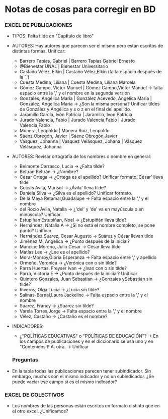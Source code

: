 # Notas de cosas para corregir en BD

### EXCEL DE PUBLICACIONES

- TIPOS: Falta tilde en "Cap**í**tulo de libro"
- AUTORES: Hay autores que parecen ser el mismo pero están escritos de distintas formas. Unificar:

  - Barrero Tapias, Gabriel | Barrero Tapias Gabriel Ernesto
  - @Bienestar UNAL | Bienestar Universitario
  - Castaño Vélez, Elkin | Castaño Vélez,Elkin (falta espacio después de la ',')
  - Cuesta Medina, Liliana | Cuesta Medina, Liliana Marcela
  - Gómez Campo, Victor Manuel | Gómez Campo,Victor Manuel -> falta espacio entre la ',' y el nombre en la segunda versión
  - Gonzales, Angélica María | González Acevedo, Angélica María | González, Angelica María -> ¿Son la misma persona? Unificar tildes de González y Angélica y s o z en el final del apellido.
  - Jaramillo García, Ivón Patricia | Jaramillo, Ivon Patricia
  - Jurado Valencia, Fabio | Jurado Valencia,Fabio | Jurado Valencia,Fabio
  - Múnera, Leopoldo | Múnera Ruíz, Leopoldo
  - Sáenz Obregón, Javier | Sáenz Obregón,Javier
  - Vásquez, Johanna | Vásquez Velásquez, Johana | Vásquez Velásquez, Johanna

- AUTORES: Revisar ortografía de los nombres o nombre en general:

  - Belmonte Carrasco, Lucia -> ¿Falta tilde?
  - Beltran Beltrán -> ¿Nombre?
  - Cesar Ortega -> ¿Ortega es el apellido? Unificar formato.'César' lleva tilde
  - Cuicas Avila, Marisol -> ¿Ávila' lleva tilde?
  - Daniela Silva -> ¿Silva es el apellido? Unificar formato.
  - De la Maya Retamar,Guadalupe -> Falta espacio entre la ',' y el nombre
  - del Rocío Ávila, Natalia -> ¿'del' y 'de' va en mayúscula o en minúscula? Unificar.
  - Estupiñan Estupiñan, Noel -> ¿Estupiñán lleva tilde?
  - Hernández, Natalia A -> ¿Si no está el nombre completo, se pone punto? Unificar
  - Hernández Suarez, Cesar Augusto -> Suárez y César llevan tilde
  - Jiménez M, Angelica -> ¿Punto después de la inicial?
  - Mancipe Moreno, Julio Cesar -> César lleva tilde
  - Matías Lee -> ¿Lee es el apellido?
  - Mora-Monroy,Gloria Esperanza -> Falta espacio entre ',' y apellido
  - Ormeño, Veronica -> ¿Verónica con o sin tilde?
  - Parra Huertas, Freyser Ivan -> ¿Ivan con o sin tilde?
  - Parra, Victoria E -> ¿Punto después de la inicial? Unificar
  - Quintero Gonzales, Juan Sebastian -> ¿Gonzales ySebastian sin tilde?
  - Riveros, Olga Lucia -> ¿Lucia sin tilde?
  - Salinas-Bernal,Laura Jackeline -> Falta espacio entre la ',' y el nombre
  - Suarez, Francy -> ¿Suarez sin tilde?
  - Varela Torres,Jorge -> Falta espacio entre la ',' y el nombre
  - Vélez, Castaño -> ¿Castaño es el nombre?

- INDICADORES:

  - ¿"POLÍTICAS EDUCATIVAS" o "POLÍTICAS DE EDUCACIÓN"? -> En los campos de publicaciones y en el diccionario se usa uno y en "Contenidos P.A. otra. -> Unificar

  ### Preguntas

- En la tabla todas las publicaciones parecen tener subindicador. Sin embargo, muchos son el mismo indicador y no un subindicador. ¿Se puede vaciar ese campo si es el mismo indicador?

### EXCEL DE COLECTIVOS

- Los nombres de las personas están escritos un formato distinto que en el otro excel. ¿Unificamos?
